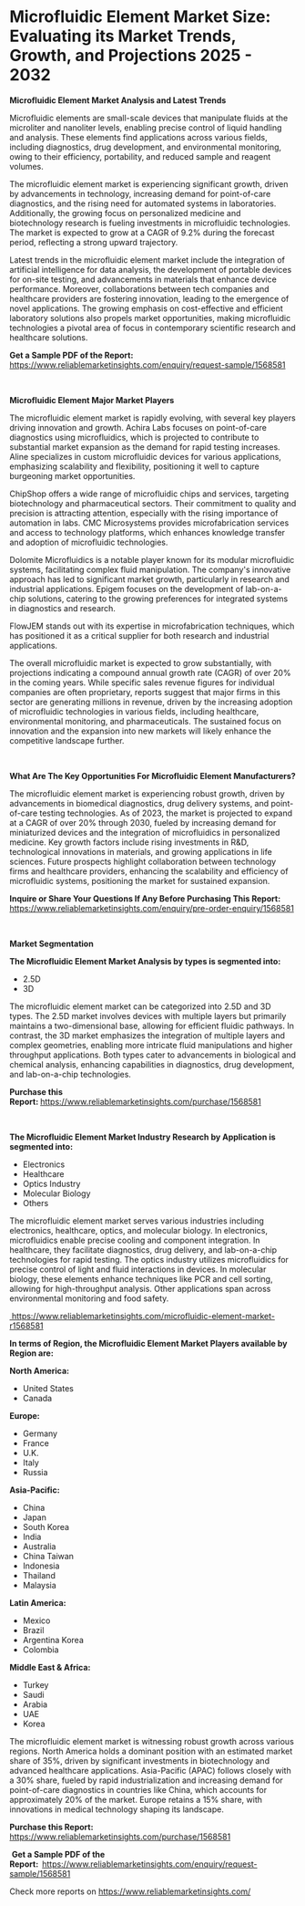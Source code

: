 <p><h1>Microfluidic Element Market Size: Evaluating its Market Trends, Growth, and Projections 2025 - 2032</h1></p><p><strong>Microfluidic Element Market Analysis and Latest Trends</strong></p>
<p><p>Microfluidic elements are small-scale devices that manipulate fluids at the microliter and nanoliter levels, enabling precise control of liquid handling and analysis. These elements find applications across various fields, including diagnostics, drug development, and environmental monitoring, owing to their efficiency, portability, and reduced sample and reagent volumes.</p><p>The microfluidic element market is experiencing significant growth, driven by advancements in technology, increasing demand for point-of-care diagnostics, and the rising need for automated systems in laboratories. Additionally, the growing focus on personalized medicine and biotechnology research is fueling investments in microfluidic technologies. The market is expected to grow at a CAGR of 9.2% during the forecast period, reflecting a strong upward trajectory.</p><p>Latest trends in the microfluidic element market include the integration of artificial intelligence for data analysis, the development of portable devices for on-site testing, and advancements in materials that enhance device performance. Moreover, collaborations between tech companies and healthcare providers are fostering innovation, leading to the emergence of novel applications. The growing emphasis on cost-effective and efficient laboratory solutions also propels market opportunities, making microfluidic technologies a pivotal area of focus in contemporary scientific research and healthcare solutions.</p></p>
<p><strong>Get a Sample PDF of the Report:&nbsp;</strong> <a href="https://www.reliablemarketinsights.com/enquiry/request-sample/1568581?utm_campaign=2181&utm_medium=2&utm_source=Github&utm_content=ia&utm_term=25032025&utm_id=microfluidic-element">https://www.reliablemarketinsights.com/enquiry/request-sample/1568581</a></p>
<p>&nbsp;</p>
<p><strong>Microfluidic Element Major Market Players</strong></p>
<p><p>The microfluidic element market is rapidly evolving, with several key players driving innovation and growth. Achira Labs focuses on point-of-care diagnostics using microfluidics, which is projected to contribute to substantial market expansion as the demand for rapid testing increases. Aline specializes in custom microfluidic devices for various applications, emphasizing scalability and flexibility, positioning it well to capture burgeoning market opportunities.</p><p>ChipShop offers a wide range of microfluidic chips and services, targeting biotechnology and pharmaceutical sectors. Their commitment to quality and precision is attracting attention, especially with the rising importance of automation in labs. CMC Microsystems provides microfabrication services and access to technology platforms, which enhances knowledge transfer and adoption of microfluidic technologies.</p><p>Dolomite Microfluidics is a notable player known for its modular microfluidic systems, facilitating complex fluid manipulation. The company's innovative approach has led to significant market growth, particularly in research and industrial applications. Epigem focuses on the development of lab-on-a-chip solutions, catering to the growing preferences for integrated systems in diagnostics and research.</p><p>FlowJEM stands out with its expertise in microfabrication techniques, which has positioned it as a critical supplier for both research and industrial applications.</p><p>The overall microfluidic market is expected to grow substantially, with projections indicating a compound annual growth rate (CAGR) of over 20% in the coming years. While specific sales revenue figures for individual companies are often proprietary, reports suggest that major firms in this sector are generating millions in revenue, driven by the increasing adoption of microfluidic technologies in various fields, including healthcare, environmental monitoring, and pharmaceuticals. The sustained focus on innovation and the expansion into new markets will likely enhance the competitive landscape further.</p></p>
<p>&nbsp;</p>
<p><strong>What Are The Key Opportunities For Microfluidic Element Manufacturers?</strong></p>
<p><p>The microfluidic element market is experiencing robust growth, driven by advancements in biomedical diagnostics, drug delivery systems, and point-of-care testing technologies. As of 2023, the market is projected to expand at a CAGR of over 20% through 2030, fueled by increasing demand for miniaturized devices and the integration of microfluidics in personalized medicine. Key growth factors include rising investments in R&D, technological innovations in materials, and growing applications in life sciences. Future prospects highlight collaboration between technology firms and healthcare providers, enhancing the scalability and efficiency of microfluidic systems, positioning the market for sustained expansion.</p></p>
<p><strong>Inquire or Share Your Questions If Any Before Purchasing This Report:</strong> <a href="https://www.reliablemarketinsights.com/enquiry/pre-order-enquiry/1568581?utm_campaign=2181&utm_medium=2&utm_source=Github&utm_content=ia&utm_term=25032025&utm_id=microfluidic-element">https://www.reliablemarketinsights.com/enquiry/pre-order-enquiry/1568581</a></p>
<p>&nbsp;</p>
<p><strong>Market Segmentation</strong></p>
<p><strong>The Microfluidic Element Market Analysis by types is segmented into:</strong></p>
<p><ul><li>2.5D</li><li>3D</li></ul></p>
<p><p>The microfluidic element market can be categorized into 2.5D and 3D types. The 2.5D market involves devices with multiple layers but primarily maintains a two-dimensional base, allowing for efficient fluidic pathways. In contrast, the 3D market emphasizes the integration of multiple layers and complex geometries, enabling more intricate fluid manipulations and higher throughput applications. Both types cater to advancements in biological and chemical analysis, enhancing capabilities in diagnostics, drug development, and lab-on-a-chip technologies.</p></p>
<p><strong>Purchase this Report:&nbsp;</strong><a href="https://www.reliablemarketinsights.com/purchase/1568581?utm_campaign=2181&utm_medium=2&utm_source=Github&utm_content=ia&utm_term=25032025&utm_id=microfluidic-element">https://www.reliablemarketinsights.com/purchase/1568581</a></p>
<p>&nbsp;</p>
<p><strong>The Microfluidic Element Market Industry Research by Application is segmented into:</strong></p>
<p><ul><li>Electronics</li><li>Healthcare</li><li>Optics Industry</li><li>Molecular Biology</li><li>Others</li></ul></p>
<p><p>The microfluidic element market serves various industries including electronics, healthcare, optics, and molecular biology. In electronics, microfluidics enable precise cooling and component integration. In healthcare, they facilitate diagnostics, drug delivery, and lab-on-a-chip technologies for rapid testing. The optics industry utilizes microfluidics for precise control of light and fluid interactions in devices. In molecular biology, these elements enhance techniques like PCR and cell sorting, allowing for high-throughput analysis. Other applications span across environmental monitoring and food safety.</p></p>
<p><a href="https://www.reliablemarketinsights.com/microfluidic-element-market-r1568581?utm_campaign=2181&utm_medium=2&utm_source=Github&utm_content=ia&utm_term=25032025&utm_id=microfluidic-element">&nbsp;https://www.reliablemarketinsights.com/microfluidic-element-market-r1568581</a></p>
<p><strong>In terms of Region, the Microfluidic Element Market Players available by Region are:</strong></p>
<p>
    <p> <strong> North America: </strong>
        <ul>
            <li>United States</li>
            <li>Canada</li>
        </ul>
        </p> 
    <p> <strong> Europe: </strong>
        <ul>
            <li>Germany</li>
            <li>France</li>
            <li>U.K.</li>
            <li>Italy</li>
            <li>Russia</li>
        </ul>
        </p> 
    <p> <strong> Asia-Pacific: </strong>
        <ul>
            <li>China</li>
            <li>Japan</li>
            <li>South Korea</li>
            <li>India</li>
            <li>Australia</li>
            <li>China Taiwan</li>
            <li>Indonesia</li>
            <li>Thailand</li>
            <li>Malaysia</li>
        </ul>
        </p> 
    <p> <strong> Latin America: </strong>
        <ul>
            <li>Mexico</li>
            <li>Brazil</li>
            <li>Argentina Korea</li>
            <li>Colombia</li>
        </ul>
        </p> 
    <p> <strong> Middle East & Africa: </strong>
        <ul>
            <li>Turkey</li>
            <li>Saudi</li>
            <li>Arabia</li>
            <li>UAE</li>
            <li>Korea</li>
        </ul>
    </p>
    </p>
<p><p>The microfluidic element market is witnessing robust growth across various regions. North America holds a dominant position with an estimated market share of 35%, driven by significant investments in biotechnology and advanced healthcare applications. Asia-Pacific (APAC) follows closely with a 30% share, fueled by rapid industrialization and increasing demand for point-of-care diagnostics in countries like China, which accounts for approximately 20% of the market. Europe retains a 15% share, with innovations in medical technology shaping its landscape.</p></p>
<p><strong>Purchase this Report: </strong><a href="https://www.reliablemarketinsights.com/purchase/1568581?utm_campaign=2181&utm_medium=2&utm_source=Github&utm_content=ia&utm_term=25032025&utm_id=microfluidic-element">https://www.reliablemarketinsights.com/purchase/1568581</a></p>
<p>&nbsp;<strong>Get a Sample PDF of the Report:&nbsp;&nbsp;</strong><a href="https://www.reliablemarketinsights.com/enquiry/request-sample/1568581?utm_campaign=2181&utm_medium=2&utm_source=Github&utm_content=ia&utm_term=25032025&utm_id=microfluidic-element">https://www.reliablemarketinsights.com/enquiry/request-sample/1568581</a></p>
<p><strong></strong></p>
<p>Check more reports on <a href="https://www.reliablemarketinsights.com/?utm_campaign=2181&utm_medium=2&utm_source=Github&utm_content=ia&utm_term=25032025&utm_id=microfluidic-element">https://www.reliablemarketinsights.com/</a></p>